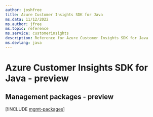 ```yaml
---
author: joshfree
title: Azure Customer Insights SDK for Java
ms.data: 11/12/2022
ms.author: jfree
ms.topic: reference
ms.service: customerinsights
description: Reference for Azure Customer Insights SDK for Java
ms.devlang: java
---
```

# Azure Customer Insights SDK for Java - preview

## Management packages - preview
[!INCLUDE [mgmt-packages](customer-insights-mgmt-index.md)]